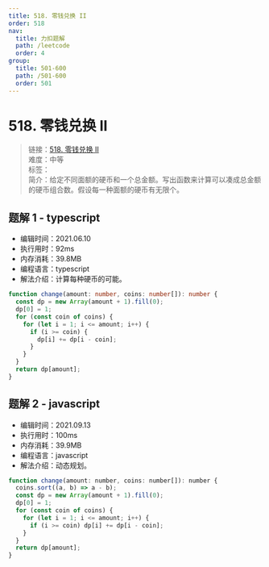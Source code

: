 ```yaml
---
title: 518. 零钱兑换 II
order: 518
nav:
  title: 力扣题解
  path: /leetcode
  order: 4
group:
  title: 501-600
  path: /501-600
  order: 501
---
```


# 518. 零钱兑换 II

> 链接：[518. 零钱兑换 II](https://leetcode-cn.com/problems/coin-change-2/)  
> 难度：中等  
> 标签：  
> 简介：给定不同面额的硬币和一个总金额。写出函数来计算可以凑成总金额的硬币组合数。假设每一种面额的硬币有无限个。

## 题解 1 - typescript

- 编辑时间：2021.06.10
- 执行用时：92ms
- 内存消耗：39.8MB
- 编程语言：typescript
- 解法介绍：计算每种硬币的可能。

```typescript
function change(amount: number, coins: number[]): number {
  const dp = new Array(amount + 1).fill(0);
  dp[0] = 1;
  for (const coin of coins) {
    for (let i = 1; i <= amount; i++) {
      if (i >= coin) {
        dp[i] += dp[i - coin];
      }
    }
  }
  return dp[amount];
}
```

## 题解 2 - javascript

- 编辑时间：2021.09.13
- 执行用时：100ms
- 内存消耗：39.9MB
- 编程语言：javascript
- 解法介绍：动态规划。

```javascript
function change(amount: number, coins: number[]): number {
  coins.sort((a, b) => a - b);
  const dp = new Array(amount + 1).fill(0);
  dp[0] = 1;
  for (const coin of coins) {
    for (let i = 1; i <= amount; i++) {
      if (i >= coin) dp[i] += dp[i - coin];
    }
  }
  return dp[amount];
}
```
